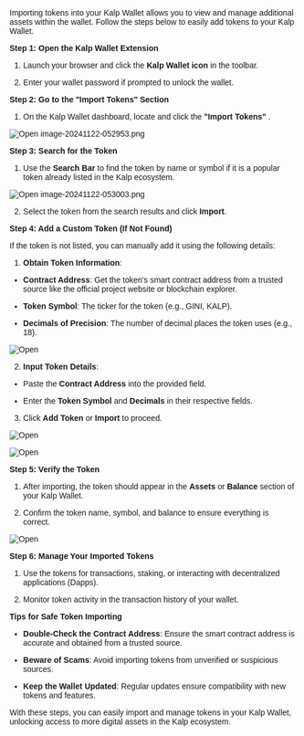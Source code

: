 <style>  body { font-family: "Source Sans 3", sans-serif!important; }</style>


Importing tokens into your Kalp Wallet allows you to view and manage additional assets within the wallet. Follow the steps below to easily add tokens to your Kalp Wallet.

**Step 1: Open the Kalp Wallet Extension**

1.  Launch your browser and click the **Kalp Wallet icon** in the toolbar.
    
2.  Enter your wallet password if prompted to unlock the wallet.
    

**Step 2: Go to the "Import Tokens" Section**

1.  On the Kalp Wallet dashboard, locate and click the **"Import Tokens"** .
    

![Open image-20241122-052953.png](https://docs-images-kalp-studio.s3.ap-south-1.amazonaws.com/Extension+Images/How+to+import+token/I1.png)


**Step 3: Search for the Token**

1.  Use the **Search Bar** to find the token by name or symbol if it is a popular token already listed in the Kalp ecosystem.
    

![Open image-20241122-053003.png](https://docs-images-kalp-studio.s3.ap-south-1.amazonaws.com/Extension+Images/How+to+import+token/I2.png)

2.  Select the token from the search results and click **Import**.
    

**Step 4: Add a Custom Token (If Not Found)**

If the token is not listed, you can manually add it using the following details:

1.  **Obtain Token Information**:
    

-   **Contract Address**: Get the token's smart contract address from a trusted source like the official project website or blockchain explorer.
    
-   **Token Symbol**: The ticker for the token (e.g., GINI, KALP).
    
-   **Decimals of Precision**: The number of decimal places the token uses (e.g., 18).
    

![Open](https://docs-images-kalp-studio.s3.ap-south-1.amazonaws.com/Extension+Images/How+to+import+token/I3.png)

2.  **Input Token Details**:
    

-   Paste the **Contract Address** into the provided field.
    
-   Enter the **Token Symbol** and **Decimals** in their respective fields.
    

3.  Click **Add Token** or **Import** to proceed.
    

![Open](https://docs-images-kalp-studio.s3.ap-south-1.amazonaws.com/Extension+Images/How+to+import+token/I4.png)

![Open](https://docs-images-kalp-studio.s3.ap-south-1.amazonaws.com/Extension+Images/How+to+import+token/I5.png)

**Step 5: Verify the Token**

1.  After importing, the token should appear in the **Assets** or **Balance** section of your Kalp Wallet.
    
2.  Confirm the token name, symbol, and balance to ensure everything is correct.
    

![Open](https://docs-images-kalp-studio.s3.ap-south-1.amazonaws.com/Extension+Images/How+to+import+token/I6.png)

**Step 6: Manage Your Imported Tokens**

1.  Use the tokens for transactions, staking, or interacting with decentralized applications (Dapps).
    
2.  Monitor token activity in the transaction history of your wallet.
    

**Tips for Safe Token Importing**

-   **Double-Check the Contract Address**: Ensure the smart contract address is accurate and obtained from a trusted source.
    
-   **Beware of Scams**: Avoid importing tokens from unverified or suspicious sources.
    
-   **Keep the Wallet Updated**: Regular updates ensure compatibility with new tokens and features.
    

With these steps, you can easily import and manage tokens in your Kalp Wallet, unlocking access to more digital assets in the Kalp ecosystem.